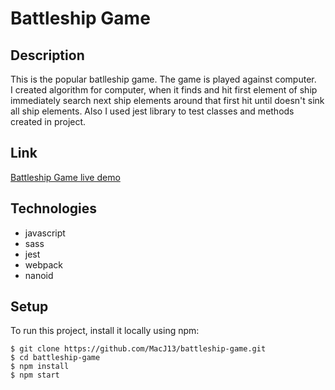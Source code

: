# Battleship Game

## Description

This is the popular batlleship game. The game is played against computer.
<br />
I created algorithm for computer, when it finds and hit first element of ship 
immediately search next ship elements around that first hit until doesn't sink all
ship elements.
Also I used jest library to test classes and methods created in project.

## Link

[Battleship Game live demo](https://macj13.github.io/battleship-game/)

## Technologies

- javascript
- sass
- jest
- webpack
- nanoid

## Setup

To run this project, install it locally using npm:

```
$ git clone https://github.com/MacJ13/battleship-game.git
$ cd battleship-game
$ npm install
$ npm start
```
